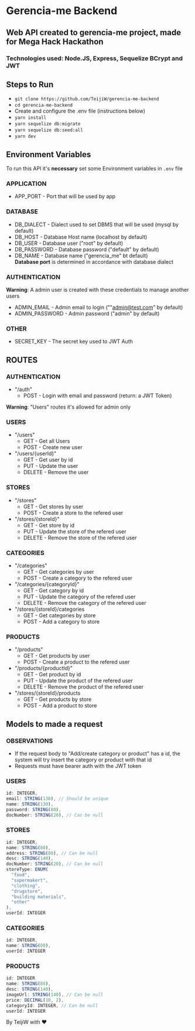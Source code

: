 # Gerencia-me Backend

## Web API created to gerencia-me project, made for Mega Hack Hackathon

### Technologies used: Node.JS, Express, Sequelize BCrypt and JWT

## Steps to Run

- `git clone https://github.com/TeijiW/gerencia-me-backend`
- `cd gerencia-me-backend`
- Create and configure the .env file (instructions below)
- `yarn install`
- `yarn sequelize db:migrate`
- `yarn sequelize db:seed:all`
- `yarn dev`

## Environment Variables

To run this API it's **necessary** set some Environment variables in `.env` file

### APPLICATION

- APP_PORT - Port that will be used by app

### DATABASE

- DB_DIALECT - Dialect used to set DBMS that will be used (mysql by default)
- DB_HOST - Database Host name (localhost by default)
- DB_USER - Database user ("root" by default)
- DB_PASSWORD - Database password ("default" by default)
- DB_NAME - Database name ("gerencia_me" bt default)  
  **Database port** is determined in accordance with database dialect

### AUTHENTICATION

**Warning**: A admin user is created with these credentials to manage another users

- ADMIN_EMAIL - Admin email to login (""admin@test.com" by default)
- ADMIN_PASSWORD - Admin password ("admin" by default)

### OTHER

- SECRET_KEY - The secret key used to JWT Auth

## ROUTES

### AUTHENTICATION

- "/auth"
  - POST - Login with email and password (return: a JWT Token)

**Warning**: "Users" routes it's allowed for admin only

### USERS

- "/users"
  - GET - Get all Users
  - POST - Create new user
- "/users/{userId}"
  - GET - Get user by id
  - PUT - Update the user
  - DELETE - Remove the user

### STORES

- "/stores"
  - GET - Get stores by user
  - POST - Create a store to the refered user
- "/stores/{storeId}"
  - GET - Get store by id
  - PUT - Update the store of the refered user
  - DELETE - Remove the store of the refered user

### CATEGORIES

- "/categories"
  - GET - Get categories by user
  - POST - Create a category to the refered user
- "/categories/{categoryId}"
  - GET - Get category by id
  - PUT - Update the category of the refered user
  - DELETE - Remove the category of the refered user
- "/stores/{storeId}/categories
  - GET - Get categories by store
  - POST - Add a category to store

### PRODUCTS

- "/products"
  - GET - Get products by user
  - POST - Create a product to the refered user
- "/products/{productId}"
  - GET - Get product by id
  - PUT - Update the product of the refered user
  - DELETE - Remove the product of the refered user
- "/stores/{storeId}/products
  - GET - Get products by store
  - POST - Add a product to store

## Models to made a request

### OBSERVATIONS

- If the request body to "Add/create category or product" has a id, the system will try insert the category or product with that id
- Requests must have bearer auth with the JWT token

### USERS

```javascript
id: INTEGER,
email: STRING(130), // Should be unique
name: STRING(130),
password: STRING(80),
docNumber: STRING(20), // Can be null
```

### STORES

```javascript
id: INTEGER,
name: STRING(80),
address: STRING(80), // Can be null
desc: STRING(140),
docNumber: STRING(20), // Can be null
storeType: ENUM(
  "food",
  "supermakert",
  "clothing",
  "drugstore",
  "building materials",
  "other"
),
userId: INTEGER
```

### CATEGORIES

```javascript
id: INTEGER,
name: STRING(80),
userId: INTEGER
```

### PRODUCTS

```javascript
id: INTEGER
name: STRING(80),
desc: STRING(140),
imageUrl: STRING(140), // Can be null
price: DECIMAL(10, 2),
categoryId: INTEGER, // Can be null
userId: INTEGER
```

By TeijiW with :heart:

